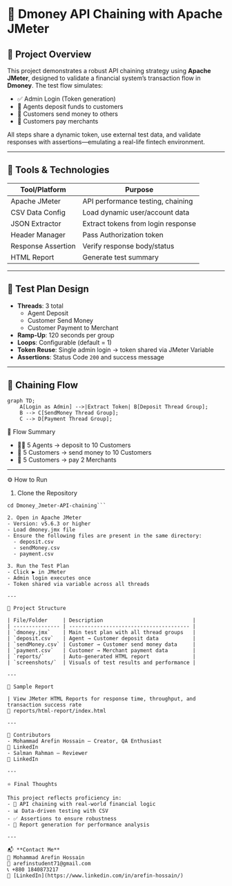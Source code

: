 # 🔗 Dmoney API Chaining with Apache JMeter

## 📝 Project Overview

This project demonstrates a robust API chaining strategy using **Apache JMeter**, designed to validate a financial system’s transaction flow in **Dmoney**. The test flow simulates:

- ✅ Admin Login (Token generation)
- 💸 Agents deposit funds to customers
- 🔄 Customers send money to others
- 🏪 Customers pay merchants

All steps share a dynamic token, use external test data, and validate responses with assertions—emulating a real-life fintech environment.

---

## 🔧 Tools & Technologies

| Tool/Platform      | Purpose                               |
|--------------------|----------------------------------------|
| Apache JMeter       | API performance testing, chaining     |
| CSV Data Config     | Load dynamic user/account data        |
| JSON Extractor      | Extract tokens from login response    |
| Header Manager      | Pass Authorization token              |
| Response Assertion  | Verify response body/status           |
| HTML Report         | Generate test summary                 |

---

## 🧾 Test Plan Design

- **Threads**: 3 total
  - Agent Deposit
  - Customer Send Money
  - Customer Payment to Merchant
- **Ramp-Up**: 120 seconds per group
- **Loops**: Configurable (default = 1)
- **Token Reuse**: Single admin login → token shared via JMeter Variable
- **Assertions**: Status Code `200` and success message

---

## 🔄 Chaining Flow

```mermaid
graph TD;
    A[Login as Admin] -->|Extract Token| B[Deposit Thread Group];
    B --> C[SendMoney Thread Group];
    C --> D[Payment Thread Group];
```
  
🧬 Flow Summary
- 👨‍💼 5 Agents → deposit to 10 Customers
- 🔁 5 Customers → send money to 10 Customers
- 🏦 5 Customers → pay 2 Merchants

---

⚙️ How to Run

1. Clone the Repository
```git clone https://github.com/MdRafsanMahmud/Dmoney_Jmeter-API-chaining.git
cd Dmoney_Jmeter-API-chaining```

2. Open in Apache JMeter
- Version: v5.6.3 or higher
- Load dmoney.jmx file
- Ensure the following files are present in the same directory:
  - deposit.csv
  - sendMoney.csv
  - payment.csv

3. Run the Test Plan
- Click ▶️ in JMeter
- Admin login executes once
- Token shared via variable across all threads

---

📁 Project Structure

| File/Folder     | Description                             |
| --------------- | --------------------------------------- |
| `dmoney.jmx`    | Main test plan with all thread groups   |
| `deposit.csv`   | Agent → Customer deposit data           |
| `sendMoney.csv` | Customer → Customer send money data     |
| `payment.csv`   | Customer → Merchant payment data        |
| `reports/`      | Auto-generated HTML report              |
| `screenshots/`  | Visuals of test results and performance |

---

📸 Sample Report

| View JMeter HTML Reports for response time, throughput, and transaction success rate
📂 reports/html-report/index.html

---

🤝 Contributors
- Mohammad Arefin Hossain – Creator, QA Enthusiast
🔗 LinkedIn
- Salman Rahman – Reviewer
🔗 LinkedIn

---

⭐ Final Thoughts

This project reflects proficiency in:
- 🧩 API chaining with real-world financial logic
- 📊 Data-driven testing with CSV
- ✅ Assertions to ensure robustness
- 📄 Report generation for performance analysis

---

📬 **Contact Me**  
👤 Mohammad Arefin Hossain  
📧 arefinstudent71@gmail.com  
📞 +880 1840873217
🔗 [LinkedIn](https://www.linkedin.com/in/arefin-hossain/)
